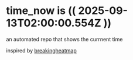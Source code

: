 # time_now is (( 2025-09-13T02:00:00.554Z ))

an automated repo that shows the currnent time

inspired by [breakingheatmap](https://github.com/breakingheatmap/breakingheatmap)